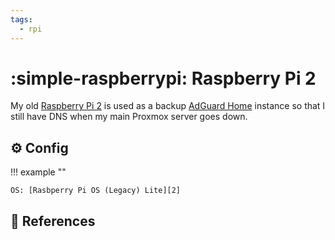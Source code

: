 ```yaml
---
tags:
  - rpi
---
```

# :simple-raspberrypi: Raspberry Pi 2

My old [Raspberry Pi 2][3] is used as a backup [AdGuard Home][1] instance so that I still have DNS
when my main Proxmox server goes down.

## :gear: Config

!!! example ""

    OS: [Rasbperry Pi OS (Legacy) Lite][2]

## :link: References

[1]: <./adguard.md>
[2]: <https://www.raspberrypi.com/software/>
[3]: <https://www.raspberrypi.com/products/raspberry-pi-2-model-b/>
